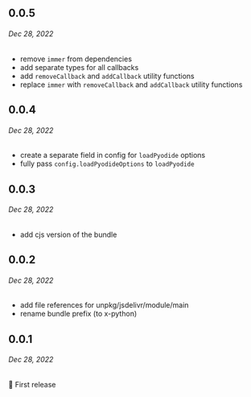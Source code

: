 ## 0.0.5

###### _Dec 28, 2022_

- remove `immer` from dependencies
- add separate types for all callbacks
- add `removeCallback` and `addCallback` utility functions
- replace `immer` with `removeCallback` and `addCallback` utility functions

## 0.0.4

###### _Dec 28, 2022_

- create a separate field in config for `loadPyodide` options
- fully pass `config.loadPyodideOptions` to `loadPyodide`

## 0.0.3

###### _Dec 28, 2022_

- add cjs version of the bundle

## 0.0.2

###### _Dec 28, 2022_

- add file references for unpkg/jsdelivr/module/main
- rename bundle prefix (to x-python)

## 0.0.1

###### _Dec 28, 2022_

🎉 First release
